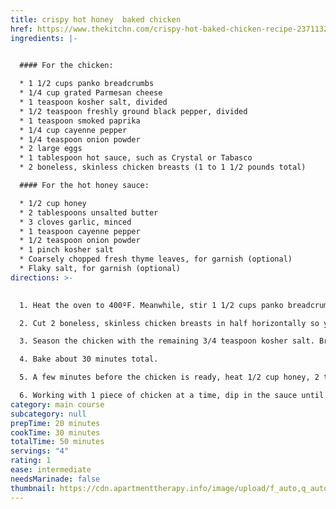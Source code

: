 ```yaml
---
title: crispy hot honey  baked chicken
href: https://www.thekitchn.com/crispy-hot-baked-chicken-recipe-23711327#post-recipe-690540003
ingredients: |-
  

  #### For the chicken:

  * 1 1/2 cups panko breadcrumbs
  * 1/4 cup grated Parmesan cheese
  * 1 teaspoon kosher salt, divided
  * 1/2 teaspoon freshly ground black pepper, divided
  * 1 teaspoon smoked paprika
  * 1/4 cup cayenne pepper
  * 1/4 teaspoon onion powder
  * 2 large eggs
  * 1 tablespoon hot sauce, such as Crystal or Tabasco
  * 2 boneless, skinless chicken breasts (1 to 1 1/2 pounds total)

  #### For the hot honey sauce:

  * 1/2 cup honey
  * 2 tablespoons unsalted butter
  * 3 cloves garlic, minced
  * 1 teaspoon cayenne pepper
  * 1/2 teaspoon onion powder
  * 1 pinch kosher salt
  * Coarsely chopped fresh thyme leaves, for garnish (optional)
  * Flaky salt, for garnish (optional)
directions: >-
  

  1. Heat the oven to 400ºF. Meanwhile, stir 1 1/2 cups panko breadcrumbs, 1/4 cup grated Parmesan cheese, 1/4 teaspoon of the kosher salt, 1/4 teaspoon of the black pepper, 1 teaspoon smoked paprika, 1/4 teaspoon cayenne pepper, and 1/4 teaspoon onion powder together in a pie plate or small rimmed baking sheet. Whisk 2 large eggs and 1 tablespoon hot sauce together in a medium shallow bowl or pie plate.

  2. Cut 2 boneless, skinless chicken breasts in half horizontally so you end up with 4 thin pieces of chicken. Working with 1 piece of chicken at a time, place in a large zip-top bag and pound with a rolling pin or the flat side of a meat mallet until 1/4-inch thick.

  3. Season the chicken with the remaining 3/4 teaspoon kosher salt. Bread the chicken 1 piece at a time: Dip into the egg mixture until coated and let the excess drip off. Gently press into the panko mixture until completely coated. Place on a rimmed baking sheet.

  4. Bake about 30 minutes total.

  5. A few minutes before the chicken is ready, heat 1/2 cup honey, 2 tablespoons unsalted butter, 3 minced garlic cloves, 1 teaspoon cayenne pepper, 1/2 teaspoon onion powder, and 1 pinch kosher salt in a small skillet over medium heat, stirring occasionally, until simmering. Continue simmering until the sauce is bubbling and fragrant, about 2 minutes. Turn off the heat.

  6. Working with 1 piece of chicken at a time, dip in the sauce until completely coated, then place on a serving plate (scrape out any remaining sauce and wash or soak the pan before the sauce solidifies). Garnish with coarsely chopped fresh thyme leaves and flaky salt if desired.
category: main course
subcategory: null
prepTime: 20 minutes
cookTime: 30 minutes
totalTime: 50 minutes
servings: "4"
rating: 1
ease: intermediate
needsMarinade: false
thumbnail: https://cdn.apartmenttherapy.info/image/upload/f_auto,q_auto:eco,c_fit,w_730,h_913/k%2FPhoto%2FRecipes%2F2025-02-baked-crispy-hot-honey-chicken-cutlets%2Fbaked-crispy-hot-honey-chicken-cutlets-381-vertical
---
```

